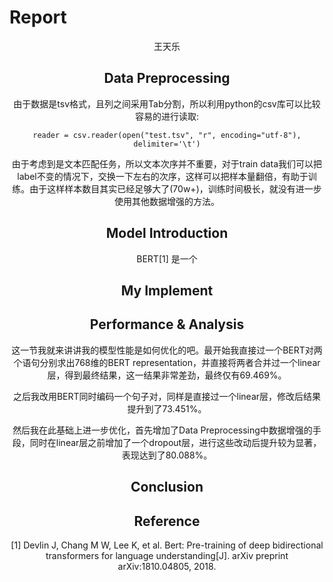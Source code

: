 # Report
<center>王天乐

## Data Preprocessing

由于数据是tsv格式，且列之间采用Tab分割，所以利用python的csv库可以比较容易的进行读取:

`reader = csv.reader(open("test.tsv", "r", encoding="utf-8"), delimiter='\t')`

由于考虑到是文本匹配任务，所以文本次序并不重要，对于train data我们可以把label不变的情况下，交换一下左右的次序，这样可以把样本量翻倍，有助于训练。由于这样样本数目其实已经足够大了(70w+)，训练时间极长，就没有进一步使用其他数据增强的方法。

## Model Introduction

BERT[1] 是一个

## My Implement



## Performance & Analysis

这一节我就来讲讲我的模型性能是如何优化的吧。最开始我直接过一个BERT对两个语句分别求出768维的BERT representation，并直接将两者合并过一个linear层，得到最终结果，这一结果非常差劲，最终仅有69.469%。

之后我改用BERT同时编码一个句子对，同样是直接过一个linear层，修改后结果提升到了73.451%。

然后我在此基础上进一步优化，首先增加了Data Preprocessing中数据增强的手段，同时在linear层之前增加了一个dropout层，进行这些改动后提升较为显著，表现达到了80.088%。

## Conclusion



## Reference

[1] Devlin J, Chang M W, Lee K, et al. Bert: Pre-training of deep bidirectional transformers for language understanding[J]. arXiv preprint arXiv:1810.04805, 2018.

